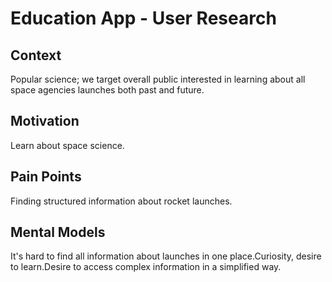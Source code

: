 # Education App - User Research

## Context
Popular science; we target overall public interested in learning about all space agencies launches both past and future.

## Motivation
Learn about space science.

## Pain Points
Finding structured information about rocket launches.

## Mental Models 
It's hard to find all information about launches in one place.Curiosity, desire to learn.Desire to access complex information in a simplified way.
